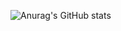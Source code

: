 ![Anurag's GitHub stats](https://github-readme-stats.vercel.app/api?username=PaaarkSH&show_icons=true&theme=radical)

